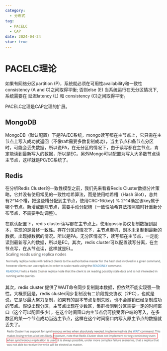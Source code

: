 ```yaml
---
category:
  - 分布式
tag:
  - PACELC
  - CAP
date: 2024-04-24
star: true
---
```


# PACELC理论

如果有网络分区partition (P)，系统就必须在可用性availability和一致性consistency (A and C)之间取得平衡; 否则else (E) 当系统运行在无分区情况下,系统需要在 延迟latency (L) 和 consistency (C)之间取得平衡。

PACELC定理是CAP定理的扩展。

## MongoDB

MongoDB（默认配置）下是PA/EC系统，mongo读写都在主节点上，它只需在主节点上写入成功就返回（不像raft需要多数复制成功），当主节点和备节点分区时，可能会丢失数据，所以说PA，在无分区的情况下，由于读写都在主节点，肯定能读到最新写入的数据，所以是EC。另外Mongo可以配置为写入大多数节点读主节点，这样就是PC/EC系统了。

## Redis

在分析Redis Cluster的一致性模型之前，我们先来看看Redis Cluster数据分片策略，它并没有使用常见的一致性哈希算法，而是使用哈希槽（Hash Slot），总共有2^14个槽，把这些槽分配到主节点，使用CRC-16(key) % 2^14确定该key属于哪个节点。新增或删除节点，需要手动分配槽（一致性哈希算法按照顺时针重新分布节点，不需要手动调整）。

在默认配置下，redis cluster读写都在主节点上，使用gossip协议复制数据到副本，实现的是最终一致性。存在分区的情况下，主节点宕机，副本未复制到最新的数据，出现掉数据的情况。所以是PA。无分区情况下，读写都在主节点，一定能读到最新写入的数据，所以是EC。其次，redis cluster可以配置读写分离，在主节点写，在从节点读，这样就是EL。
![redis-doc1.png](images/redis-doc1.png)

其次，redis cluster 提供了WAIT命令同步复制副本数据，但依然不能实现强一致性。大概原因是，redis cluster同步复制没有二阶段提交协议（2PC），也就是说，它是尽最大努力复制，如果有的副本节点复制失败，也不会撤销已经复制成功的节点。假设出现分区，主节点出现在少数区，集群检测到分区需要一定的时间窗口（这个可以配置多少），在这个时间窗口内主节点仍可接受客户端的写入，在多数区的某一个节点成功当选主节点，这样在这个时间窗口内写入原主节点的数据就丢失了。
![redis-doc2.png](images/redis-doc2.png)